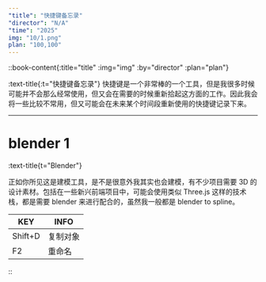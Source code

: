 ```yaml
---
"title": "快捷键备忘录"
"director": "N/A"
"time": "2025"
img: "10/1.png"
plan: "100,100"
---
```


::book-content{:title="title" :img="img" :by="director" :plan="plan"}

:text-title{:t="快捷键备忘录"}
快捷键是一个非常棒的一个工具，但是我很多时候可能并不会那么经常使用，但又会在需要的时候重新拾起这方面的工作。因此我会将一些比较不常用，但又可能会在未来某个时间段重新使用的快捷键记录下来。

---

# blender 1
:text-title{t="Blender"}

正如你所见这是建模工具，是不是很意外我其实也会建模，有不少项目需要 3D 的设计素材。包括在一些新兴前端项目中，可能会使用类似 Three.js 这样的技术栈，都是需要 blender 来进行配合的，虽然我一般都是 blender to spline。

| KEY | INFO |
| --- | --- |
| Shift+D | 复制对象 |
| F2 | 重命名 | 

::
